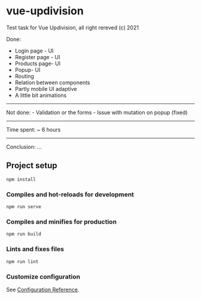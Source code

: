 # vue-updivision

Test task for Vue Updivision, all right rereved (c) 2021

Done:
- Login page - UI
- Register page - UI
- Products page- UI
- Popup- UI
- Routing
- Relation between components
- Partly mobile UI adaptive
- A little bit animations
<hr> 
Not done:
- Validation or the forms
- Issue with mutation on popup (fixed)
<hr>
Time spent:
  ~ 6 hours
<hr>
Conclusion:
  ...

## Project setup
```
npm install
```

### Compiles and hot-reloads for development
```
npm run serve
```

### Compiles and minifies for production
```
npm run build
```

### Lints and fixes files
```
npm run lint
```

### Customize configuration
See [Configuration Reference](https://cli.vuejs.org/config/).
